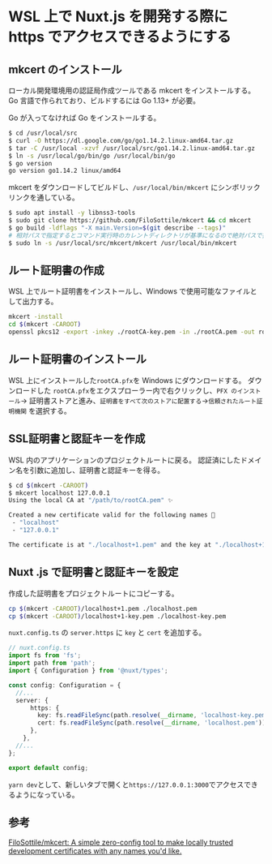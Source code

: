 # WSL  上で  Nuxt.js  を開発する際に https でアクセスできるようにする

## mkcert のインストール

ローカル開発環境用の認証局作成ツールである mkcert をインストールする。 Go 言語で作られており、ビルドするには Go 1.13+ が必要。

Go が入ってなければ Go をインストールする。

```bash
$ cd /usr/local/src
$ curl -O https://dl.google.com/go/go1.14.2.linux-amd64.tar.gz
$ tar -C /usr/local -xzvf /usr/local/src/go1.14.2.linux-amd64.tar.gz
$ ln -s /usr/local/go/bin/go /usr/local/bin/go
$ go version
go version go1.14.2 linux/amd64
```

mkcert をダウンロードしてビルドし、`/usr/local/bin/mkcert` にシンボリックリンクを通している。

```bash
$ sudo apt install -y libnss3-tools
$ sudo git clone https://github.com/FiloSottile/mkcert && cd mkcert
$ go build -ldflags "-X main.Version=$(git describe --tags)"
# 相対パスで指定するとコマンド実行時のカレントディレクトリが基準になるので絶対パスで指定
$ sudo ln -s /usr/local/src/mkcert/mkcert /usr/local/bin/mkcert
```

## ルート証明書の作成

WSL 上でルート証明書をインストールし、Windows で使用可能なファイルとして出力する。

```bash
mkcert -install
cd $(mkcert -CAROOT)
openssl pkcs12 -export -inkey ./rootCA-key.pem -in ./rootCA.pem -out rootCA.pfx
```

## ルート証明書のインストール

WSL 上にインストールした`rootCA.pfx`を Windows にダウンロードする。
ダウンロードした `rootCA.pfx`をエクスプローラー内で右クリックし、`PFX のインストール`→ 証明書ストアと進み、`証明書をすべて次のストアに配置する`→`信頼されたルート証明機関` を選択する。

## SSL証明書と認証キーを作成

WSL 内のアプリケーションのプロジェクトルートに戻る。
認証済にしたドメイン名を引数に追加し、証明書と認証キーを得る。

```bash
$ cd $(mkcert -CAROOT)
$ mkcert localhost 127.0.0.1
Using the local CA at "/path/to/rootCA.pem" ✨

Created a new certificate valid for the following names 📜
 - "localhost"
 - "127.0.0.1"

The certificate is at "./localhost+1.pem" and the key at "./localhost+1-key.pem" ✅
```

## Nuxt .js で証明書と認証キーを設定

作成した証明書をプロジェクトルートにコピーする。

```bash
cp $(mkcert -CAROOT)/localhost+1.pem ./localhost.pem
cp $(mkcert -CAROOT)/localhost+1-key.pem ./localhost-key.pem
```

`nuxt.config.ts` の `server.https` に `key` と `cert`  を追加する。

```typescript
// nuxt.config.ts
import fs from 'fs';
import path from 'path';
import { Configuration } from '@nuxt/types';

const config: Configuration = {
  //...
  server: {
      https: {
        key: fs.readFileSync(path.resolve(__dirname, 'localhost-key.pem')),
        cert: fs.readFileSync(path.resolve(__dirname, 'localhost.pem')),
      },
    },
  //...
};

export default config;

```

`yarn dev`として、新しいタブで開くと`https://127.0.0.1:3000`でアクセスできるようになっている。

## 参考

[FiloSottile/mkcert: A simple zero-config tool to make locally trusted development certificates with any names you'd like.](https://github.com/FiloSottile/mkcert)
